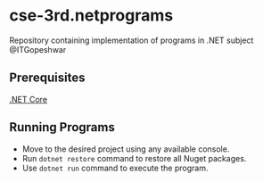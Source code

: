 # cse-3rd.netprograms
Repository containing implementation of programs in .NET subject @ITGopeshwar

## Prerequisites
[.NET Core](https://www.microsoft.com/net/core)

## Running Programs
- Move to the desired project using any available console.
- Run `dotnet restore` command to restore all Nuget packages.
- Use `dotnet run` command to execute the program.
